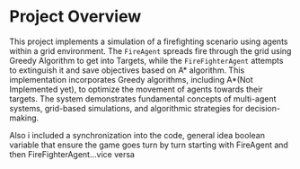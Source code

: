 #  Project Overview

This project implements a simulation of a firefighting scenario using agents within a grid environment. The `FireAgent` spreads fire through the grid using Greedy Algorithm to get into Targets, while the `FireFighterAgent` attempts to extinguish it and save objectives based on A* algorithm. This implementation incorporates Greedy algorithms, including A*(Not Implemented yet), to optimize the movement of agents towards their targets. The system demonstrates fundamental concepts of multi-agent systems, grid-based simulations, and algorithmic strategies for decision-making.

Also i included a synchronization into the code, general idea boolean variable that ensure the game goes turn by turn starting with FireAgent and then FireFighterAgent...vice versa
